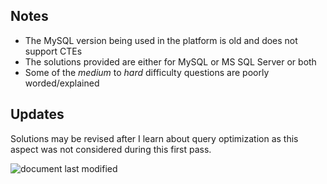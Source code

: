 ## Notes
- The MySQL version being used in the platform is old and does not support CTEs
- The solutions provided are either for MySQL or MS SQL Server or both
- Some of the _medium_ to _hard_ difficulty questions are poorly worded/explained

## Updates
Solutions may be revised after I learn about query optimization as this aspect was not considered during this first pass.

![document last modified](https://img.shields.io/badge/last_modified-2024--07--12-blue)